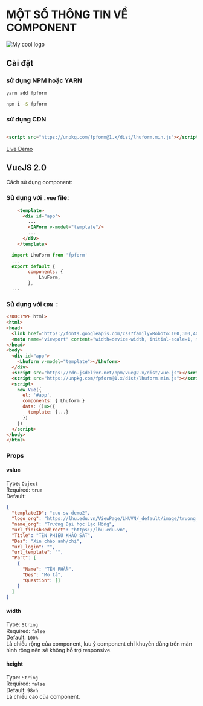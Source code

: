 # MỘT SỐ THÔNG TIN VỀ COMPONENT 

<img src="/images/qaform.png" alt="My cool logo"/>

## Cài đặt

### sử dụng NPM hoặc YARN

```bash
yarn add fpform

npm i -S fpform
```

### sử dụng CDN
```html

<script src="https://unpkg.com/fpform@1.x/dist/lhuform.min.js"></script>

```

[Live Demo](https://minhphongvn.github.io/Reports/T5L/)

## VueJS 2.0
Cách sử dụng component:

### Sử dụng với `.vue` file:

``` html
    <template>
      <div id="app">
        ...
        <QAForm v-model="template"/>
        ...
      </div>
    </template>
```
``` js
  import LhuForm from 'fpform'
  ...
  export default {
        components: {
            LhuForm,
        },
  ...
```

### Sử dụng với  `CDN `:
``` html
<!DOCTYPE html>
<html>
<head>
  <link href="https://fonts.googleapis.com/css?family=Roboto:100,300,400,500,700,900" rel="stylesheet">
  <meta name="viewport" content="width=device-width, initial-scale=1, maximum-scale=1, user-scalable=no, minimal-ui">
</head>
<body>
  <div id="app">
    <Lhuform v-model="template"></Lhuform>
  </div>
  <script src="https://cdn.jsdelivr.net/npm/vue@2.x/dist/vue.js"></script>
  <script src="https://unpkg.com/fpform@1.x/dist/lhuform.min.js"></script>
  <script>
    new Vue({
      el: '#app',
      components: { Lhuform }
      data: ()=>({
        template: {...}
      })
    })
  </script>
</body>
</html>
```

### Props
#### value
Type: `Object`<br>
Required: `true`<br>
Default: 
```json
{
  "templateID": "cuu-sv-demo2",
  "logo_org": "https://lhu.edu.vn/ViewPage/LHUVN/_default/image/truong_dai_hoc_lac_hong_logo.png",
  "name_org": "Trường Đại học Lạc Hồng",
  "url_finishRedirect": "https://lhu.edu.vn",
  "Title": "TÊN PHIẾU KHẢO SÁT",
  "Des": "Xin chào anh/chị",
  "url_login": "",
  "url_template": "",
  "Part": [
    {
      "Name": "TÊN PHẦN",
      "Des": "Mô tả",
      "Question": []
    }
  ]
}
```

#### width
Type: `String`<br>
Required: `false`<br>
Default: `100%`<br>
Là chiều rộng của component, lưu ý component chỉ khuyên dùng trên màn hình rộng  nên sẽ không hỗ trợ responsive. 

#### height
Type: `String`<br>
Required: `false`<br>
Default: `98vh`<br>
Là chiều cao của component.
